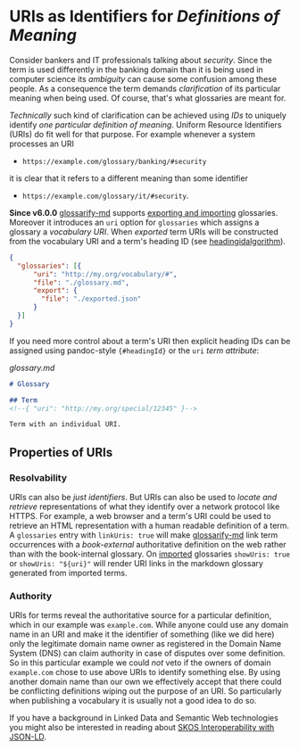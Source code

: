 # URIs as Identifiers for *Definitions of Meaning*

[glossarify-md]: https://github.com/about-code/glossarify-md/
[headingidalgorithm]: ../README.md#headingidalgorithm
[iana-urns]: https://www.iana.org/assignments/urn-namespaces/urn-namespaces.xhtml
[doc-import]: ../README.md#structured-export-and-import

Consider bankers and IT professionals talking about *security*. Since the term is used differently in the banking domain than it is being used in computer science its *ambiguity* can cause some confusion among these people. As a consequence the term demands *clarification* of its particular meaning when being used. Of course, that's what glossaries are meant for.

*Technically* such kind of clarification can be achieved using *IDs* to uniquely identify *one particular definition of meaning*. Uniform Resource Identifiers (URIs) do fit well for that purpose. For example whenever a system processes an URI

- `https://example.com/glossary/banking/#security`

it is clear that it refers to a different meaning than some identifier

- `https://example.com/glossary/it/#security`.


**Since v6.0.0** [glossarify-md] supports [exporting and importing][doc-import] glossaries. Moreover it introduces an `uri` option for `glossaries` which assigns a glossary a *vocabulary URI*. When *exported* term URIs will be constructed from the vocabulary URI and a term's heading ID (see [headingidalgorithm]).

~~~json
{
  "glossaries": [{
      "uri": "http://my.org/vocabulary/#",
      "file": "./glossary.md",
      "export": {
        "file": "./exported.json"
      }
  }]
}
~~~

If you need more control about a term's URI then explicit heading IDs can be assigned using pandoc-style `{#headingId}` or the `uri` *term attribute*:

*glossary.md*
~~~md
# Glossary

## Term
<!--{ "uri": "http://my.org/special/12345" }-->

Term with an individual URI.
~~~

## Properties of URIs

### Resolvability

URIs can also be *just identifiers*. But URIs can also be used to *locate and retrieve* representations of what they identify over a network protocol like HTTPS. For example, a web browser and a term's URI could be used to retrieve an HTML representation with a human readable definition of a term. A `glossaries` entry with `linkUris: true` will make [glossarify-md] link term occurrences with a *book-external* authoritative definition on the web rather than with the book-internal glossary. On [imported][doc-import] glossaries `showUris: true` or `showUris: "${uri}"` will render URI links in the markdown glossary generated from imported terms.

### Authority

URIs for terms reveal the authoritative source for a particular definition, which in our example was `example.com`. While anyone could use any domain name in an URI and make it the identifier of something (like we did here) only the legitimate domain name owner as registered in the Domain Name System (DNS) can claim authority in case of disputes over some definition. So in this particular example we could *not* veto if the owners of domain `example.com` chose to use above URIs to identify something else. By using another domain name than our own we effectively accept that there could be conflicting definitions wiping out the purpose of an URI. So particularly when publishing a vocabulary it is usually not a good idea to do so.



<!--
Uniform Resource Names (URNs) may be an alternative to URIs. They do not depend on the Domain Name System as a registry but on an [IANA registry of *URN namespaces*][iana-urns]:

*URN with the `isbn` namespace registered by the International ISBN Agency*
~~~
urn:isbn:978-951-0-18435-6
~~~

It is not as easy to register a URN namespace than it is to register a domain name. But there are a few namespaces representing *ID algorithms*. Particularly the UUID namespace represents elements identified by the open and standardized *Universally Unique Identifier* (RFC 4122). UUIDs can be produced by anyone and the `uuid` namespace can be used with any UUID in the world:

*URN with the `uuid` namespace*
~~~
urn:uuid:b3c38d70-3887-11ec-a63d-779a5e093fff
~~~
-->

If you have a background in Linked Data and Semantic Web technologies you might also be interested in reading about [SKOS Interoperability with JSON-LD](./skos-interop.md).
